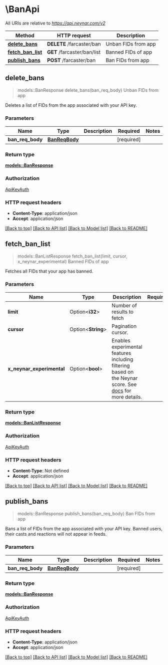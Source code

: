 # \BanApi

All URIs are relative to *https://api.neynar.com/v2*

Method | HTTP request | Description
------------- | ------------- | -------------
[**delete_bans**](BanApi.md#delete_bans) | **DELETE** /farcaster/ban | Unban FIDs from app
[**fetch_ban_list**](BanApi.md#fetch_ban_list) | **GET** /farcaster/ban/list | Banned FIDs of app
[**publish_bans**](BanApi.md#publish_bans) | **POST** /farcaster/ban | Ban FIDs from app



## delete_bans

> models::BanResponse delete_bans(ban_req_body)
Unban FIDs from app

Deletes a list of FIDs from the app associated with your API key.

### Parameters


Name | Type | Description  | Required | Notes
------------- | ------------- | ------------- | ------------- | -------------
**ban_req_body** | [**BanReqBody**](BanReqBody.md) |  | [required] |

### Return type

[**models::BanResponse**](BanResponse.md)

### Authorization

[ApiKeyAuth](../README.md#ApiKeyAuth)

### HTTP request headers

- **Content-Type**: application/json
- **Accept**: application/json

[[Back to top]](#) [[Back to API list]](../README.md#documentation-for-api-endpoints) [[Back to Model list]](../README.md#documentation-for-models) [[Back to README]](../README.md)


## fetch_ban_list

> models::BanListResponse fetch_ban_list(limit, cursor, x_neynar_experimental)
Banned FIDs of app

Fetches all FIDs that your app has banned.

### Parameters


Name | Type | Description  | Required | Notes
------------- | ------------- | ------------- | ------------- | -------------
**limit** | Option<**i32**> | Number of results to fetch |  |[default to 20]
**cursor** | Option<**String**> | Pagination cursor. |  |
**x_neynar_experimental** | Option<**bool**> | Enables experimental features including filtering based on the Neynar score. See [docs](https://neynar.notion.site/Experimental-Features-1d2655195a8b80eb98b4d4ae7b76ae4a) for more details. |  |[default to false]

### Return type

[**models::BanListResponse**](BanListResponse.md)

### Authorization

[ApiKeyAuth](../README.md#ApiKeyAuth)

### HTTP request headers

- **Content-Type**: Not defined
- **Accept**: application/json

[[Back to top]](#) [[Back to API list]](../README.md#documentation-for-api-endpoints) [[Back to Model list]](../README.md#documentation-for-models) [[Back to README]](../README.md)


## publish_bans

> models::BanResponse publish_bans(ban_req_body)
Ban FIDs from app

Bans a list of FIDs from the app associated with your API key. Banned users, their casts and reactions will not appear in feeds.

### Parameters


Name | Type | Description  | Required | Notes
------------- | ------------- | ------------- | ------------- | -------------
**ban_req_body** | [**BanReqBody**](BanReqBody.md) |  | [required] |

### Return type

[**models::BanResponse**](BanResponse.md)

### Authorization

[ApiKeyAuth](../README.md#ApiKeyAuth)

### HTTP request headers

- **Content-Type**: application/json
- **Accept**: application/json

[[Back to top]](#) [[Back to API list]](../README.md#documentation-for-api-endpoints) [[Back to Model list]](../README.md#documentation-for-models) [[Back to README]](../README.md)

